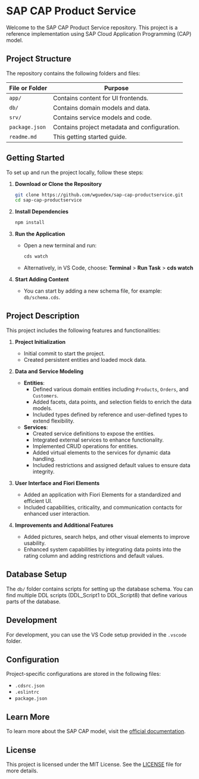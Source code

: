 # SAP CAP Product Service

Welcome to the SAP CAP Product Service repository. This project is a reference implementation using SAP Cloud Application Programming (CAP) model.

## Project Structure

The repository contains the following folders and files:

| File or Folder | Purpose |
| -------------- | ------- |
| `app/`         | Contains content for UI frontends. |
| `db/`          | Contains domain models and data. |
| `srv/`         | Contains service models and code. |
| `package.json` | Contains project metadata and configuration. |
| `readme.md`    | This getting started guide. |

## Getting Started

To set up and run the project locally, follow these steps:

1. **Download or Clone the Repository**
    ```bash
    git clone https://github.com/wguedex/sap-cap-productservice.git
    cd sap-cap-productservice
    ```

2. **Install Dependencies**
    ```bash
    npm install
    ```

3. **Run the Application**
    - Open a new terminal and run:
      ```bash
      cds watch
      ```
    - Alternatively, in VS Code, choose: **Terminal** > **Run Task** > **cds watch**

4. **Start Adding Content**
    - You can start by adding a new schema file, for example: `db/schema.cds`.

## Project Description

This project includes the following features and functionalities:

1. **Project Initialization**
   - Initial commit to start the project.
   - Created persistent entities and loaded mock data.

2. **Data and Service Modeling**
   - **Entities**:
     - Defined various domain entities including `Products`, `Orders`, and `Customers`.
     - Added facets, data points, and selection fields to enrich the data models.
     - Included types defined by reference and user-defined types to extend flexibility.
   - **Services**:
     - Created service definitions to expose the entities.
     - Integrated external services to enhance functionality.
     - Implemented CRUD operations for entities.
     - Added virtual elements to the services for dynamic data handling.
     - Included restrictions and assigned default values to ensure data integrity.

3. **User Interface and Fiori Elements**
   - Added an application with Fiori Elements for a standardized and efficient UI.
   - Included capabilities, criticality, and communication contacts for enhanced user interaction.

4. **Improvements and Additional Features**
   - Added pictures, search helps, and other visual elements to improve usability.
   - Enhanced system capabilities by integrating data points into the rating column and adding restrictions and default values.

## Database Setup

The `db/` folder contains scripts for setting up the database schema. You can find multiple DDL scripts (DDL_Script1 to DDL_Script8) that define various parts of the database.

## Development

For development, you can use the VS Code setup provided in the `.vscode` folder.

## Configuration

Project-specific configurations are stored in the following files:
- `.cdsrc.json`
- `.eslintrc`
- `package.json`

## Learn More

To learn more about the SAP CAP model, visit the [official documentation](https://cap.cloud.sap/docs/get-started/).

## License

This project is licensed under the MIT License. See the [LICENSE](LICENSE) file for more details.

